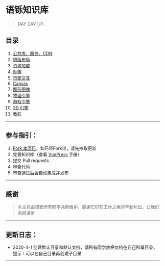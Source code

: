 # 语铄知识库

> DAY DAY UP.


## 目录
1. [公共库、服务、CDN](/common/)
2. [排版布局](/view/)
3. [资源加载](/resources/)
4. [动画](/animation/)
5. [页面交互](/page-control/)
6. [Canvas](/canvas/)
7. [图形图像](/graphic/)
8. [物理引擎](/physics-engine/)
9. [游戏引擎](/game-engine/)
10. [3D 引擎](/3d-engine/)
11. [教程](/tutorial/)

---

## 参与指引：
1. [Fork 本项目](https://github.com/liuyami/ys-wiki)，如已经Fork过，请先拉取更新
2. 完善知识库（查看 [VuePress](https://www.vuepress.cn/) 手册）
3. 提交 Pull requests
4. 审查代码
5. 审查通过后会自动集成并发布

---

## 感谢
> 本文档由语铄所有同学共同维护，感谢它们在工作之余的辛勤付出，让我们共同进步

---

## 更新日志：
- 2020-4-1 创建默认目录和默认文档，请所有同学放把文档在自己所属目录，提示：可以在自己目录再创建子目录

---
